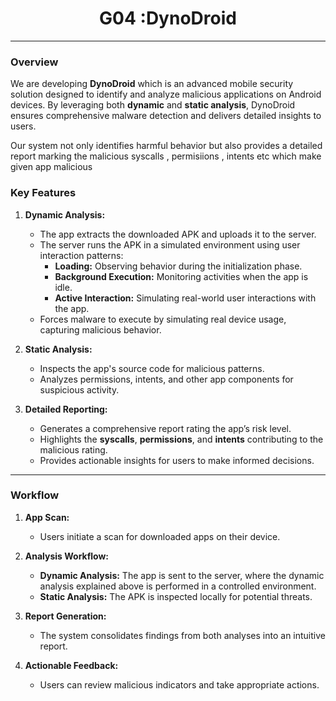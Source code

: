 # <div align="center">G04 :DynoDroid</div>

---

### Overview

We are developing **DynoDroid** which  is an advanced mobile security solution designed to identify and analyze malicious applications on Android devices. By leveraging both **dynamic** and **static analysis**, DynoDroid ensures comprehensive malware detection and delivers detailed insights to users.  

Our system not only identifies harmful behavior but also provides a detailed report marking the malicious syscalls , permisiions , intents etc which make given app malicious

### Key Features

1. **Dynamic Analysis:**
   - The app extracts the downloaded APK and uploads it to the server.
   - The server runs the APK in a simulated environment using user interaction patterns:
     - **Loading:** Observing behavior during the initialization phase.
     - **Background Execution:** Monitoring activities when the app is idle.
     - **Active Interaction:** Simulating real-world user interactions with the app.
   - Forces malware to execute by simulating real device usage, capturing malicious behavior.

2. **Static Analysis:**
   - Inspects the app's source code for malicious patterns.
   - Analyzes permissions, intents, and other app components for suspicious activity.

3. **Detailed Reporting:**
   - Generates a comprehensive report rating the app’s risk level.
   - Highlights the **syscalls**, **permissions**, and **intents** contributing to the malicious rating.
   - Provides actionable insights for users to make informed decisions.

---

### Workflow

1. **App Scan:**
   - Users initiate a scan for downloaded apps on their device.
   
2. **Analysis Workflow:**
   - **Dynamic Analysis:** The app is sent to the server, where the dynamic analysis explained above  is performed in a controlled environment.
   - **Static Analysis:** The APK is inspected locally for potential threats.

3. **Report Generation:**
   - The system consolidates findings from both analyses into an intuitive report.

4. **Actionable Feedback:**
   - Users can review malicious indicators and take appropriate actions.

